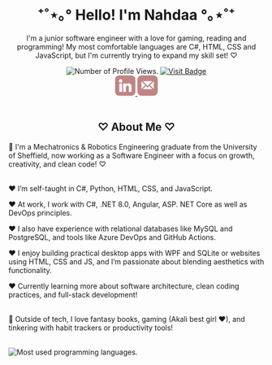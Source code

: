 <div align=center>
  <h1>⁺˚⋆｡° Hello! I'm Nahdaa °｡⋆˚⁺</h1>
  <p>I'm a junior software engineer with a love for gaming, reading and programming! My most comfortable languages are C#, HTML, CSS and JavaScript, but I'm currently trying to expand my skill set! ♡ </p>
  
  <!-- [![My Skills](https://skillicons.dev/icons?i=cs,dotnet,git,mysql,py,angular,ts,js,html,css,aws,azure)](https://skillicons.dev) -->
  <img src="https://komarev.com/ghpvc/?username=NahdaaJ&style=for-the-badge&color=c08585" alt="Number of Profile Views."/>
  <a href="https://nahdaajawed.com" target="_blank">
    <img src="https://img.shields.io/badge/Portfolio-Visit-C08585?style=for-the-badge" alt="Visit Badge"/>
  </a>
  <br />
  <a href="https://www.linkedin.com/in/nahdaa-jawed/">
    <img src="images/linkedin.png" alt="LinkedIn Badge" style="height:40px; border-radius:8px;"/>
  </a>
  <a href="mailto:nahdaajawed@gmail.com?subject=%F0%9F%90%B0%20Reaching%20Out%20From%20Your%20GitHub&body=Just%20hopping%20by%20to%20say%20hi%20and%20get%20in%20touch!">
    <img src="images/email.png" alt="Email Badge" style="height:40px;"/>
  </a>
</div>

<br/>

<h2 align="center">♡ About Me ♡</h2>
<p>
  🌸 I'm a Mechatronics & Robotics Engineering graduate from the University of Sheffield, 
  now working as a Software Engineer with a focus on growth, creativity, and clean code! ♡<br><br>

  ♥ I’m self-taught in C#, Python, HTML, CSS, and JavaScript.
  
  ♥ At work, I work with C#, .NET 8.0, Angular, ASP. NET Core as well as DevOps principles.
  
  ♥ I also have experience with relational databases like MySQL and PostgreSQL, and tools like Azure DevOps and GitHub Actions.
  
  ♥ I enjoy building practical desktop apps with WPF and SQLite or websites using HTML, CSS and JS, and I’m passionate about blending aesthetics with functionality.
  
  ♥ Currently learning more about software architecture, clean coding practices, and full-stack development!

  <br />
  🐇 Outside of tech, I love fantasy books, gaming (Akali best girl ♥), and tinkering with habit trackers or productivity tools!<br>
</p>
<br />

<img src="https://github-readme-stats.vercel.app/api/top-langs/?username=NahdaaJ&layout=compact&bg_color=E5BFBF&title_color=000000&text_colour=000000&card_width=900" alt="Most used programming languages."/>
